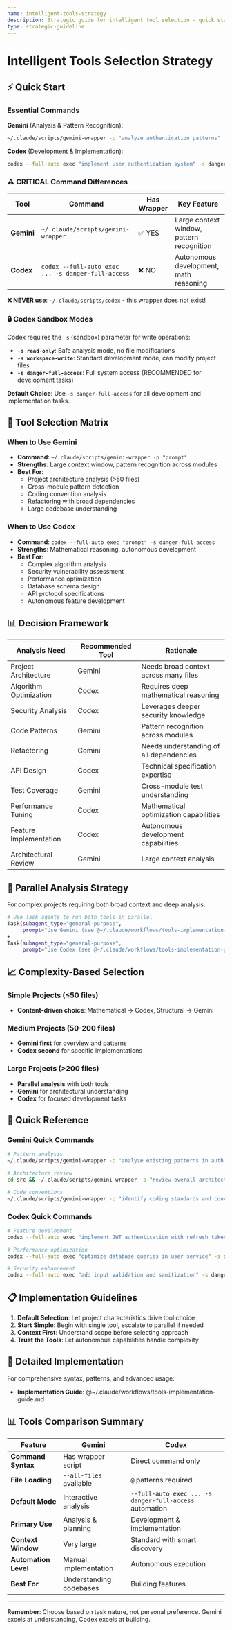 ```yaml
---
name: intelligent-tools-strategy
description: Strategic guide for intelligent tool selection - quick start and decision framework
type: strategic-guideline
---
```


# Intelligent Tools Selection Strategy

## ⚡ Quick Start

### Essential Commands

**Gemini** (Analysis & Pattern Recognition):
```bash
~/.claude/scripts/gemini-wrapper -p "analyze authentication patterns"
```

**Codex** (Development & Implementation):
```bash
codex --full-auto exec "implement user authentication system" -s danger-full-access
```

### ⚠️ CRITICAL Command Differences

| Tool | Command | Has Wrapper | Key Feature |
|------|---------|-------------|-------------|
| **Gemini** | `~/.claude/scripts/gemini-wrapper` | ✅ YES | Large context window, pattern recognition |
| **Codex** | `codex --full-auto exec ... -s danger-full-access` | ❌ NO | Autonomous development, math reasoning |

**❌ NEVER use**: `~/.claude/scripts/codex` - this wrapper does not exist!

### 🔒 Codex Sandbox Modes

Codex requires the `-s` (sandbox) parameter for write operations:

- **`-s read-only`**: Safe analysis mode, no file modifications
- **`-s workspace-write`**: Standard development mode, can modify project files
- **`-s danger-full-access`**: Full system access (RECOMMENDED for development tasks)

**Default Choice**: Use `-s danger-full-access` for all development and implementation tasks.

## 🎯 Tool Selection Matrix

### When to Use Gemini
- **Command**: `~/.claude/scripts/gemini-wrapper -p "prompt"`
- **Strengths**: Large context window, pattern recognition across modules
- **Best For**:
  - Project architecture analysis (>50 files)
  - Cross-module pattern detection
  - Coding convention analysis
  - Refactoring with broad dependencies
  - Large codebase understanding

### When to Use Codex
- **Command**: `codex --full-auto exec "prompt" -s danger-full-access`
- **Strengths**: Mathematical reasoning, autonomous development
- **Best For**:
  - Complex algorithm analysis
  - Security vulnerability assessment
  - Performance optimization
  - Database schema design
  - API protocol specifications
  - Autonomous feature development

## 📊 Decision Framework

| Analysis Need | Recommended Tool | Rationale |
|--------------|------------------|-----------|
| Project Architecture | Gemini | Needs broad context across many files |
| Algorithm Optimization | Codex | Requires deep mathematical reasoning |
| Security Analysis | Codex | Leverages deeper security knowledge |
| Code Patterns | Gemini | Pattern recognition across modules |
| Refactoring | Gemini | Needs understanding of all dependencies |
| API Design | Codex | Technical specification expertise |
| Test Coverage | Gemini | Cross-module test understanding |
| Performance Tuning | Codex | Mathematical optimization capabilities |
| Feature Implementation | Codex | Autonomous development capabilities |
| Architectural Review | Gemini | Large context analysis |

## 🔄 Parallel Analysis Strategy

For complex projects requiring both broad context and deep analysis:

```bash
# Use Task agents to run both tools in parallel
Task(subagent_type="general-purpose",
     prompt="Use Gemini (see @~/.claude/workflows/tools-implementation-guide.md) for architectural analysis")
+
Task(subagent_type="general-purpose",
     prompt="Use Codex (see @~/.claude/workflows/tools-implementation-guide.md) for algorithmic analysis")
```

## 📈 Complexity-Based Selection

### Simple Projects (≤50 files)
- **Content-driven choice**: Mathematical → Codex, Structural → Gemini

### Medium Projects (50-200 files)
- **Gemini first** for overview and patterns
- **Codex second** for specific implementations

### Large Projects (>200 files)
- **Parallel analysis** with both tools
- **Gemini** for architectural understanding
- **Codex** for focused development tasks

## 🎯 Quick Reference

### Gemini Quick Commands
```bash
# Pattern analysis
~/.claude/scripts/gemini-wrapper -p "analyze existing patterns in auth module"

# Architecture review
cd src && ~/.claude/scripts/gemini-wrapper -p "review overall architecture"

# Code conventions
~/.claude/scripts/gemini-wrapper -p "identify coding standards and conventions"
```

### Codex Quick Commands
```bash
# Feature development
codex --full-auto exec "implement JWT authentication with refresh tokens" -s danger-full-access

# Performance optimization
codex --full-auto exec "optimize database queries in user service" -s danger-full-access

# Security enhancement
codex --full-auto exec "add input validation and sanitization" -s danger-full-access
```

## 📋 Implementation Guidelines

1. **Default Selection**: Let project characteristics drive tool choice
2. **Start Simple**: Begin with single tool, escalate to parallel if needed
3. **Context First**: Understand scope before selecting approach
4. **Trust the Tools**: Let autonomous capabilities handle complexity

## 🔗 Detailed Implementation

For comprehensive syntax, patterns, and advanced usage:
- **Implementation Guide**: @~/.claude/workflows/tools-implementation-guide.md

## 📊 Tools Comparison Summary

| Feature | Gemini | Codex |
|---------|--------|-------|
| **Command Syntax** | Has wrapper script | Direct command only |
| **File Loading** | `--all-files` available | `@` patterns required |
| **Default Mode** | Interactive analysis | `--full-auto exec ... -s danger-full-access` automation |
| **Primary Use** | Analysis & planning | Development & implementation |
| **Context Window** | Very large | Standard with smart discovery |
| **Automation Level** | Manual implementation | Autonomous execution |
| **Best For** | Understanding codebases | Building features |

---

**Remember**: Choose based on task nature, not personal preference. Gemini excels at understanding, Codex excels at building.